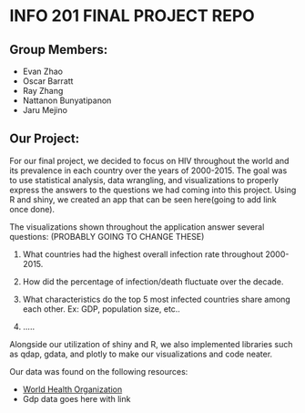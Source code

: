 # INFO 201 FINAL PROJECT REPO

## Group Members:
  * Evan Zhao
  * Oscar Barratt
  * Ray Zhang
  * Nattanon Bunyatipanon
  * Jaru Mejino

## Our Project:
For our final project, we decided to focus on HIV throughout the world and its prevalence in each country over the years of 2000-2015. The goal was to use statistical analysis, data wrangling, and visualizations to properly express the answers to the questions we had coming into this project.
Using R and shiny, we created an app that can be seen here(going to add link once done).

The visualizations shown throughout the application answer several questions:
(PROBABLY GOING TO CHANGE THESE)
  1. What countries had the highest overall infection rate throughout 2000-2015.

  2. How did the percentage of infection/death fluctuate over the decade.

  3. What characteristics do the top 5 most infected countries share among each other. Ex: GDP, population size, etc..

  4. .....


Alongside our utilization of shiny and R, we also implemented libraries such as qdap, gdata, and plotly to make our visualizations and code neater.

Our data was found on the following resources:
  * [World Health Organization](http://apps.who.int/gho/data/node.main.620?lang=en)
  * Gdp data goes here with link
